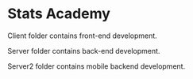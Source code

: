 # Stats Academy #

Client folder contains front-end development.

Server folder contains back-end development.

Server2 folder contains mobile backend development.
